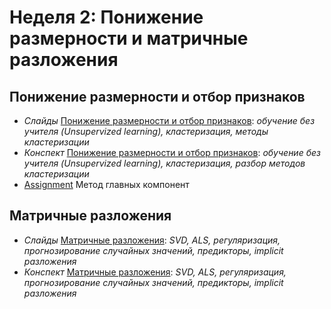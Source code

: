 # Неделя 2: Понижение размерности и матричные разложения
## Понижение размерности и отбор признаков
 * _Слайды_ [Понижение размерности и отбор признаков](week_2/materials/2.1.Ponizhenie_razmernosti_i_otbor_priznakov_Slides.pdf): _обучение без учителя (Unsupervized learning), кластеризация, методы кластеризации_
 * _Конспект_ [Понижение размерности и отбор признаков](week_2/materials/2.1.Ponizhenie_razmernosti_i_otbor_priznakov.pdf): _обучение без учителя (Unsupervized learning), кластеризация, разбор методов кластеризации_
 * [Assignment](week_2/assignment/PCA.ipynb) Метод главных компонент
 
## Матричные разложения
 * _Слайды_ [Матричные разложения](week_2/materials/2.2.Matrichnyye_razlozheniya_Slides.pdf): _SVD, ALS, регуляризация, прогнозирование случайных значений, предикторы, implicit разложения_
 * _Конспект_ [Матричные разложения](week_2/materials/2.2.Matrichnyye_razlozheniya.pdf): _SVD, ALS, регуляризация, прогнозирование случайных значений, предикторы, implicit разложения_
